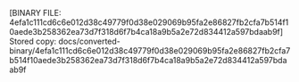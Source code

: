 [BINARY FILE: 4efa1c111cd6c6e012d38c49779f0d38e029069b95fa2e86827fb2cfa7b514f10aede3b258362ea73d7f318d6f7b4ca18a9b5a2e72d834412a597bdaab9f]
Stored copy: docs/converted-binary/4efa1c111cd6c6e012d38c49779f0d38e029069b95fa2e86827fb2cfa7b514f10aede3b258362ea73d7f318d6f7b4ca18a9b5a2e72d834412a597bdaab9f
